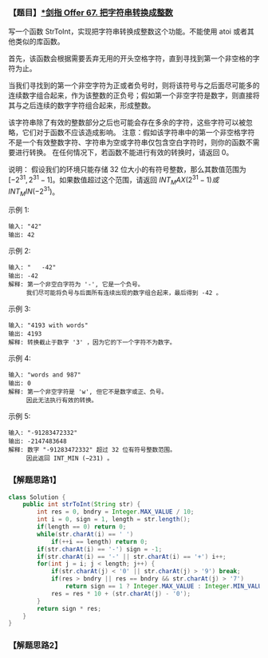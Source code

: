 ### 【题目】[*剑指 Offer 67. 把字符串转换成整数](https://leetcode-cn.com/problems/ba-zi-fu-chuan-zhuan-huan-cheng-zheng-shu-lcof/)
写一个函数 StrToInt，实现把字符串转换成整数这个功能。不能使用 atoi 或者其他类似的库函数。

首先，该函数会根据需要丢弃无用的开头空格字符，直到寻找到第一个非空格的字符为止。

当我们寻找到的第一个非空字符为正或者负号时，则将该符号与之后面尽可能多的连续数字组合起来，作为该整数的正负号；假如第一个非空字符是数字，则直接将其与之后连续的数字字符组合起来，形成整数。

该字符串除了有效的整数部分之后也可能会存在多余的字符，这些字符可以被忽略，它们对于函数不应该造成影响。
注意：假如该字符串中的第一个非空格字符不是一个有效整数字符、字符串为空或字符串仅包含空白字符时，则你的函数不需要进行转换。
在任何情况下，若函数不能进行有效的转换时，请返回 0。

说明：
假设我们的环境只能存储 32 位大小的有符号整数，那么其数值范围为 $[−2^31,  2^31 − 1]$。如果数值超过这个范围，请返回  $INT_MAX (2^31 − 1) 或 INT_MIN (−2^31)$。

示例 1:

	输入: "42"
	输出: 42
示例 2:

	输入: "   -42"
	输出: -42
	解释: 第一个非空白字符为 '-', 它是一个负号。
	     我们尽可能将负号与后面所有连续出现的数字组合起来，最后得到 -42 。
示例 3:

	输入: "4193 with words"
	输出: 4193
	解释: 转换截止于数字 '3' ，因为它的下一个字符不为数字。
示例 4:

	输入: "words and 987"
	输出: 0
	解释: 第一个非空字符是 'w', 但它不是数字或正、负号。
	     因此无法执行有效的转换。
示例 5:

	输入: "-91283472332"
	输出: -2147483648
	解释: 数字 "-91283472332" 超过 32 位有符号整数范围。 
	     因此返回 INT_MIN (−231) 。

### 【解题思路1】

```java
class Solution {
    public int strToInt(String str) {
        int res = 0, bndry = Integer.MAX_VALUE / 10;
        int i = 0, sign = 1, length = str.length();
        if(length == 0) return 0;
        while(str.charAt(i) == ' ')
            if(++i == length) return 0;
        if(str.charAt(i) == '-') sign = -1;
        if(str.charAt(i) == '-' || str.charAt(i) == '+') i++;
        for(int j = i; j < length; j++) {
            if(str.charAt(j) < '0' || str.charAt(j) > '9') break;
            if(res > bndry || res == bndry && str.charAt(j) > '7')
                return sign == 1 ? Integer.MAX_VALUE : Integer.MIN_VALUE;
            res = res * 10 + (str.charAt(j) - '0');
        }
        return sign * res;
    }
}
```

### 【解题思路2】


```java

```